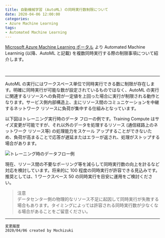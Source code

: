 ```yaml
---
title: 自動機械学習 (AutoML) の同時実行数制限について
date: 2020-04-06 12:00:00
categories:
- Azure Machine Learning
tags:
- Automated Machine Learning
---
```

[Microsoft Azure Machine Learning ポータル](https://ml.azure.com/) より Automated Machine Learninig (以降、AutoML と記載) を複数同時実行する際の制限事項について紹介します。  
<!-- more -->
<br>

***
AutoML の実行にはワークスペース単位で同時実行できる数に制限が存在します。明確に同時実行が可能な数が設定されているものではなく、AutoML の実行に関連するリソースへの負荷が一定値を上回った場合に実行が制限される動作となります。サービス側内部構造上、主にリソース間のコミュニケーションを中継するネットワーク リソースに負荷が集中する仕組みとなっています。

以下図はトレーニング実行時のデータ フローの例です。Training Compute はサイズ変更が可能ですが、それ以外のデータを処理するリソース (通信経路上のネットワーク リソース等) の処理能力をスケール アップすることができないため、負荷が高まることで応答が遅延またはエラーが返され、処理がストップする場合があります。 

![トレーニング時のデータフロー例](https://docs.microsoft.com/ja-jp/azure/machine-learning/media/concept-enterprise-security/training-and-metrics.png)

現在、リソース間の不要なポーリング等を減らして同時実行数の向上を計るなど対応を検討しています。将来的に 100 程度の同時実行が許容できる見込みです。推奨としては、1 ワークスペース 50 の同時実行を目安に運用をご検討ください。  

> 注意  
データセンター側の物理的なリソース不足に起因して同時実行が失敗する場合もあります。タイミングによっては許容される同時実行数が少なくなる場合があることをご留意ください。

***
`変更履歴`  
`2020/04/06 created by Mochizuki`  